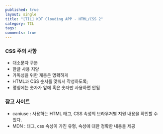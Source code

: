 ```yaml
---
published: true
layout: single
title: "[TIL] KDT Clouding APP - HTML/CSS 2"
category: TIL
tags:
comments: true
---
```


### CSS 주의 사항
- 대소문자 구분
- 한글 사용 지양
- 가독성을 위한 게층은 명확하게
- HTML과 CSS 순서를 맞춰서 작성하도록;
- 명칭에는 숫자가 앞에 혹은 숫자만 사용하면 안됨

### 참고 사이트
- caniuse : 사용하는 HTML 태그, CSS 속성의 브라우저별 지원 내용을 확인할 수 있다.
- MDN : 태그, css 속성이 가진 유형, 속성에 대한 정확한 내용을 제공